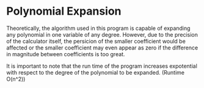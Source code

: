 # Polynomial Expansion

Theoretically, the algorithm used in this program is capable of expanding any polynomial in one variable of any degree. However, due to the precision of the calculator itself, the persicion of the smaller coefficient would be affected or the smaller coefficient may even appear as zero if the difference in magnitude between coefficients is too great.

It is important to note that the run time of the program increases expotential with respect to the degree of the polynomial to be expanded. (Runtime O(n^2))
